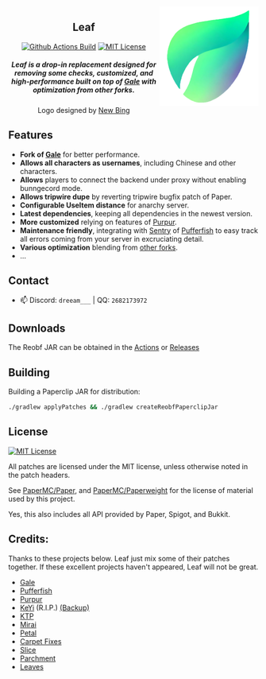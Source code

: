 <img src="Leaf.png" alt="Leaf logo" align="right" width="200">
<div align="center">

## Leaf

[![Github Actions Build](https://img.shields.io/github/actions/workflow/status/Winds-Studio/Leaf/build-1201.yml?branch=ver%2F1.20.1&style=flat-square)](https://github.com/Winds-Studio/Leaf/releases)
[![MIT License](https://img.shields.io/github/license/Winds-Studio/Leaf?style=flat-square)](LICENSE)

<h5>Leaf is a drop-in replacement designed for removing some checks, customized, and high-performance built on top of <a href="https://github.com/GaleMC/Gale">Gale</a> with optimization from other forks.</h5>
<h8>Logo designed by <a href="https://www.bing.com/new">New Bing</a></h8>
</div>

## Features
 - **Fork of [Gale](https://github.com/GaleMC/Gale)** for better performance.
 - **Allows all characters as usernames**, including Chinese and other characters.
 - **Allows** players to connect the backend under proxy without enabling bunngecord mode.
 - **Allows tripwire dupe** by reverting tripwire bugfix patch of Paper.
 - **Configurable UseItem distance** for anarchy server.
 - **Latest dependencies**, keeping all dependencies in the newest version.
 - **More customized** relying on features of [Purpur](https://github.com/PurpurMC/Purpur).
 - **Maintenance friendly**, integrating with [Sentry](https://sentry.io/welcome/) of [Pufferfish](https://github.com/pufferfish-gg/Pufferfish/blob/ver/1.19/patches/server/0005-Add-Sentry.patch) to easy track all errors coming from your server in excruciating detail.
 - **Various optimization** blending from [other forks](https://github.com/Winds-Studio/Leaf#credits).
 - ...

## Contact

- 📫 Discord: `dreeam___` | QQ: `2682173972`


## Downloads

The Reobf JAR can be obtained in the [Actions](https://github.com/Winds-Studio/Leaf/actions) or [Releases](https://github.com/Winds-Studio/Leaf/releases)


## Building

Building a Paperclip JAR for distribution:

```bash
./gradlew applyPatches && ./gradlew createReobfPaperclipJar
```


## License
[![MIT License](https://img.shields.io/github/license/Winds-Studio/Leaf?style=flat-square)](LICENSE)

All patches are licensed under the MIT license, unless otherwise noted in the patch headers.

See [PaperMC/Paper](https://github.com/PaperMC/Paper), and [PaperMC/Paperweight](https://github.com/PaperMC/paperweight) for the license of material used by this project.

Yes, this also includes all API provided by Paper, Spigot, and Bukkit.


Credits:
-------------
Thanks to these projects below. Leaf just mix some of their patches together. If these excellent projects haven't appeared, Leaf will not be great.

- [Gale](https://github.com/GaleMC/Gale)
- [Pufferfish](https://github.com/pufferfish-gg/Pufferfish)
- [Purpur](https://github.com/PurpurMC/Purpur)
- [KeYi](https://github.com/KeYiMC/KeYi) (R.I.P.) [(Backup)](https://github.com/MikuMC/KeYiBackup)
- [KTP](https://github.com/lynxplay/ktp)
- [Mirai](https://github.com/etil2jz/Mirai)
- [Petal](https://github.com/Bloom-host/Petal)
- [Carpet Fixes](https://github.com/fxmorin/carpet-fixes)
- [Slice](https://github.com/Cryptite/Slice)
- [Parchment](https://github.com/ProjectEdenGG/Parchment)
- [Leaves](https://github.com/LeavesMC/Leaves)
